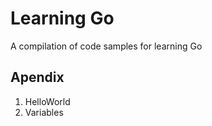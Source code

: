 # Learning Go

A compilation of code samples for learning Go

## Apendix

1. HelloWorld
2. Variables
